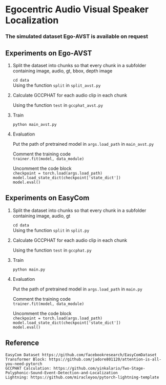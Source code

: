 # Egocentric Audio Visual Speaker Localization

### The simulated dataset Ego-AVST is available on request

## Experiments on Ego-AVST

1. Split the dataset into chunks so that every chunk in a subfolder containing image, audio, gt, bbox, depth image

    `cd data` \
    Using the function `split` in `split_avst.py`

2. Calculate GCCPHAT for each audio clip in each chunk

    Using the function `test` in `gccphat_avst.py`

3. Train

    `python main_avst.py`

4. Evaluation

    Put the path of pretrained model in `args.load_path` in `main_avst.py`

    Comment the training code \
    `trainer.fit(model, data_module)`

    Uncomment the code block\
    `checkpoint = torch.load(args.load_path)`\
    `model.load_state_dict(checkpoint['state_dict'])`\
    `model.eval()`
    

## Experiments on EasyCom

1. Split the dataset into chunks so that every chunk in a subfolder containing image, audio, gt

    `cd data` \
    Using the function `split` in `split.py`

2. Calculate GCCPHAT for each audio clip in each chunk

    Using the function `test` in `gccphat.py`

3. Train

    `python main.py`

4. Evaluation

    Put the path of pretrained model in `args.load_path` in `main.py`

    Comment the training code \
    `trainer.fit(model, data_module)`

    Uncomment the code block\
    `checkpoint = torch.load(args.load_path)`\
    `model.load_state_dict(checkpoint['state_dict'])`\
    `model.eval()`

## Reference

    EasyCom Dataset https://github.com/facebookresearch/EasyComDataset
    Transformer Block: https://github.com/jadore801120/attention-is-all-you-need-pytorch
    GCCPHAT Calculation: https://github.com/yinkalario/Two-Stage-Polyphonic-Sound-Event-Detection-and-Localization
    Lightning: https://github.com/miracleyoo/pytorch-lightning-template
